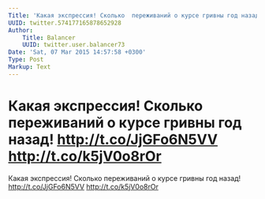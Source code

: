```yaml
---
Title: 'Какая экспрессия! Сколько  переживаний о курсе гривны год назад! http://t.co/JjGFo6N5VV http://t.co/k5jV0o8rOr'
UUID: twitter.574177165878652928
Author:
    Title: Balancer
    UUID: twitter.user.balancer73
Date: 'Sat, 07 Mar 2015 14:57:58 +0300'
Type: Post
Markup: Text
---
```


# Какая экспрессия! Сколько  переживаний о курсе гривны год назад! http://t.co/JjGFo6N5VV http://t.co/k5jV0o8rOr

Какая экспрессия! Сколько  переживаний о курсе гривны год
назад! http://t.co/JjGFo6N5VV http://t.co/k5jV0o8rOr
